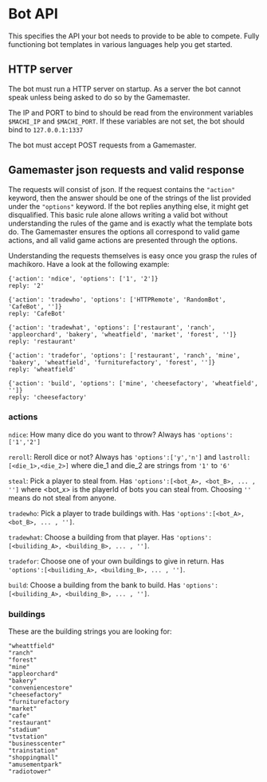 # Bot API
This specifies the API your bot needs to provide to be able to compete. Fully functioning bot templates in various languages help you get started.

## HTTP server
The bot must run a HTTP server on startup. As a server the bot cannot speak unless being asked to do so by the Gamemaster.

The IP and PORT to bind to should be read from the environment variables ```$MACHI_IP``` and ```$MACHI_PORT```. If these variables are not set, the bot should bind to ```127.0.0.1:1337```

The bot must accept POST requests from a Gamemaster. 

## Gamemaster json requests and valid response
The requests will consist of json. If the request contains the ```"action"``` keyword, then the answer should be one of the strings of the list provided under the ```"options"``` keyword. If the bot replies anything else, it might get disqualified. This basic rule alone allows writing a valid bot without understanding the rules of the game and is exactly what the template bots do. The Gamemaster ensures the options all correspond to valid game actions, and all valid game actions are presented through the options.

Understanding the requests themselves is easy once you grasp the rules of machikoro. Have a look at the following example:

```
{'action': 'ndice', 'options': ['1', '2']}
reply: '2'

{'action': 'tradewho', 'options': ['HTTPRemote', 'RandomBot', 'CafeBot', '']}
reply: 'CafeBot'

{'action': 'tradewhat', 'options': ['restaurant', 'ranch', 'appleorchard', 'bakery', 'wheatfield', 'market', 'forest', '']}
reply: 'restaurant'

{'action': 'tradefor', 'options': ['restaurant', 'ranch', 'mine', 'bakery', 'wheatfield', 'furniturefactory', 'forest', '']}
reply: 'wheatfield'

{'action': 'build', 'options': ['mine', 'cheesefactory', 'wheatfield', '']}
reply: 'cheesefactory'
```

### actions
```ndice```: How many dice do you want to throw? Always has ```'options':['1','2']```

```reroll```: Reroll dice or not? Always has ```'options':['y','n']``` and ```lastroll:[<die_1>,<die_2>]``` where die_1 and die_2 are strings from ```'1'``` to ```'6'```

```steal```: Pick a player to steal from. Has ```'options':[<bot_A>, <bot_B>, ... , '']``` where <bot_x> is the playerId of bots you can steal from. Choosing ```''``` means do not steal from anyone.

```tradewho```: Pick a player to trade buildings with. Has ```'options':[<bot_A>, <bot_B>, ... , '']```.

```tradewhat```: Choose a building from that player. Has ```'options':[<builiding_A>, <building_B>, ... , '']```.

```tradefor```: Choose one of your own buildings to give in return. Has ```'options':[<builiding_A>, <building_B>, ... , '']```.

```build```: Choose a building from the bank to build. Has ```'options':[<builiding_A>, <building_B>, ... , '']```.

### buildings
These are the building strings you are looking for:

```
"wheattfield"
"ranch"
"forest"
"mine"
"appleorchard"
"bakery"
"conveniencestore"
"cheesefactory"
"furniturefactory
"market"
"cafe"
"restaurant"
"stadium"
"tvstation"
"businesscenter"
"trainstation"
"shoppingmall"
"amusementpark"
"radiotower"
```
